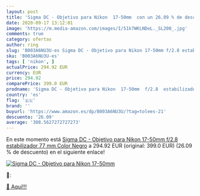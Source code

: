 ```yaml
---
layout: post
title: 'Sigma DC - Objetivo para Nikon  17-50mm  con un 26.09 % de descuento'
date: 2020-09-17 13:12:01
image: 'https://m.media-amazon.com/images/I/51k7WKLNDeL._SL200_.jpg'
comments: true
category: ofertas
author: ring
slug: 'B003A6NU3U-es Sigma DC - Objetivo para Nikon 17-50mm f/2.8 estabilizador...'
sku: 'B003A6NU3U-es'
tags: [ 'nikon', ]
actualPrice: 294.92 EUR
currency: EUR
price: 294.92
comparePrice: 399.0 EUR
prodname: 'Sigma DC - Objetivo para Nikon  17-50mm  f/2.8  estabilizador  77 mm   Color Negro'
country: 'es'
flag: '🇪🇸'
brand: ''
buyurl: 'https://www.amazon.es/dp/B003A6NU3U/?tag=tolees-21'
descuento: '26.09'
average: '308.5627272727273'
---
```


En este momento está [Sigma DC - Objetivo para Nikon  17-50mm  f/2.8  estabilizador  77 mm   Color Negro](https://www.amazon.es/dp/B003A6NU3U/?tag=tolees-21) a 294.92 EUR (original: 399.0 EUR) (26.09 %  de descuento) en el siguiente enlace!

[![Sigma DC - Objetivo para Nikon  17-50mm ](https://m.media-amazon.com/images/I/51k7WKLNDeL._SL200_.jpg)](https://www.amazon.es/dp/B003A6NU3U/?tag=tolees-21)

🔎:


[🛒 Aquí!!!](https://www.amazon.es/dp/B003A6NU3U/?tag=tolees-21)
